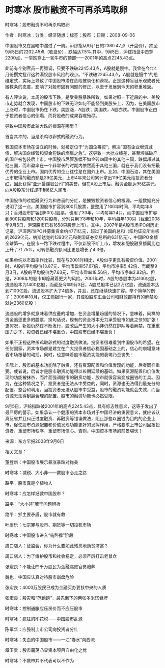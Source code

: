 # 时寒冰  股市融资不可再杀鸡取卵  
  
时寒冰：股市融资不可再杀鸡取卵  
作者：时寒冰；分类：经济随想；标签：股市 ；日期：2008-09-06  
中国股市又在黑暗中渡过了一周。沪综指从9月1日的2380.47点（开盘价），跌至9月5日的2202.45点（收盘价），跌幅达7.5%.其中，9月5日，沪综指盘中击穿2200点，一举跌穿上一轮牛市的顶部——2001年的高点2245.43点。  
此前有个别官员一再强调，只要不跌破2245.43点，A股就是慢牛。我曾在今年4月份撰文批评这种漠视股市风险的观点。“不跌破2245.43点，A股就是慢牛”的思维定式，实际上导致了中国股市潜在危险被淡化和漠视。正是这种盲目乐观或者死搬教条的态度，影响了对股市固有问题的修正，以至于发展到今天的积重难返。  
有人评论说，本周的股市下跌，是受美股暴跌所致，如果对照一下近段的中、美股市走势就会发现，中国股市的下跌无论如何不能怪到美股头上，因为，在美国股市上涨时，中国股市仍在下跌。美股涨，A股跌；美国跌，A股亦跌。中国股市正由于投资者信心的倒塌，而将股改的成果吞噬殆尽。  
导致中国股市此轮大跌的根源在哪里？  
首当其冲的，当是杀鸡取卵式的融资行为。  
我国资本市场在设立的时候，就被定位于“为国企筹资”，解决“国有企业增资减债、解决国企经营和资金短缺的燃眉之急”。这导致一大批业绩差，甚至濒临破产的国企被包装后上市。中国股市尽管涨幅不如金砖四国中的其他三国，跌幅超过其他三国，而市盈率在一个非常长的时期内依然高于其他三国，就在于我们没有把最优秀的企业上市。国内优秀的企业往往是在国外上市。比如，中国石油，其在美国上市取得的融资额是29亿美元，上市4年来公司累计拿出119亿美元给投资者分红，因此获得“亚洲最赚钱公司”的美誉。但在A股上市后，融资金额达95亿美元，向A股股东分红却不到6亿人民币。  
中国股市的过度融资行为和吝啬的分红，是摧毁投资者信心的根源。一组数据充分说明了这一点。美国股市扩容到800只股票，整整用了100年时间，平均每年8只；香港股市扩容到800只股票，也用了33年，平均每年24只。而中国股市扩容到800只股票和1200只股票，分别只用了8年和10年，平均每年100只（截至2008年9月5日，沪深股市已有1658只股票上市）。其中，2007年是A股市场IPO创历史记录，沪深两市IPO共募集资金约4771亿元，超过了美国的总和（纽约证交所主板的2629亿元、纳斯达克的1393亿元和美国证券交易所的631亿元），中国IPO金额全球第一。在股市一路下跌过程中，不仅新股不断上市，增发和配股融资额同比也上升了71.75%，可转债融资额同比更是增长了4.3倍。  
如果单纯以市盈率作比较，现在与2001时相比，A股似乎更具有投资价值。2001时，A股的平均股价13.87元，平均市盈率57.67倍，平均市净率5.42倍，而截至9月3日，A股的平均股价为7.63元，平均市盈率18.56倍，平均市净率2.82倍。但是，2008年的股市却隐藏着更大的风险。2001年时，A股的总股本为4100亿股，流通股本为1400亿股，而截至今年9月3日，A股总股本已达2万亿股，流通股本达到7100亿股。流通股本扩大了4倍多，并且，还在继续快速扩容。举个简单的例子：2009年10月，仅工商银行一家，其控股股东汇金公司和财政部持有的解禁股就达2360亿股！  
流通股的增多就意味着供应量的增加，在资金增量趋缓的情况下，意味着，同样的资金追逐更多的股票，换句话说，现有的资金根本无力承受股市如此之快的扩张！更何况，新股仍然在不断发行，股改后产生的大小非仍然在排队等着解禁，在重重压力之下，投资者已经不堪重负，中国股市已经不堪重负！  
如果不正视这种杀鸡取卵式的过度融资做法，投资者很难看到中国股市的希望。在任何国家，资本市场都是建立在广大投资者信心稳固基础之上的，信心的崩塌意味着市场根基的动摇，同时，也意味着股市融资功能的衰竭乃至丧失！  
实际上，股市的基本功能除了融资，还有资源配置和价值发现的功能，后者同样重要。或者说，后者才是股市融资功能得以长期延续的基础。如果资源配置和价值发现的功能被抹杀，而片面强调股市的融资功能，股市就很容易变成圈钱的工具。因为，在这种情况之下，投资者是无法从中受益的，同时，资源也无法得到最充分的配置、整合和利用。当投资者无法从股市中受益，股市的融资功能就会失效，而当资源无法得到最合理的配置，股市的融资功能也必然受限。  
9月5日，沪综指跌破2001年的高点2245.43点，具有标志性意义，这等于发出了最严厉的警示。如果承认一个健康的资本市场对于中国经济的重要意义，就应该认真反省并且纠正过度融资、再融资等错误做法，阻止那些以圈钱为目的的企业上市，促使股市资源配置和价值发现功能更好的发挥作用，严格要求上市公司回报投资者，重塑市场秩序，重塑市场信心。否则，中国资本市场的前景堪忧！  
来源：东方早报2008年9月6日  
  
相关文章：  
董登新：中国股市展示暴涨暴跌对称美  
时寒冰：减税、大小非——救股市必走之路  
路平：股市真是个植物人  
时寒冰：应怎样拯救中国股市？  
路平：“大小非”若干问题辨析  
路平：抓主要矛盾，股市就有救  
叶康乐：七宗罪与股市、期货等一切投机市场  
时寒冰：中国股市进入“俯卧撑”阶段  
周口店人：证监会，你为什么要如此残忍地劫贫济富？  
周口店人：为了维护股市和社会稳定，必须严厉打击老鼠仓  
张宏良：不能让四千万股民为金融腐败官员陪葬  
魏也：中国应认真对待股市崩盘危险  
张宏良：4000万股民已成为金融买办要挟中央的人质  
张宏良：股灾和“范跑跑”，最先倒下的两张多米诺骨牌  
时寒冰：控制通胀应压房价而不应压股市  
时寒冰：疯狂的印花税——中国股市乱源  
陈军华：应强制上市公司向投资者分红  
时寒冰：失血的中国股市——一江“春水”向西流  
章玉贵：股市震荡凸显资本项目自由化之忧  
时寒冰：不救市并不代表可以不作为